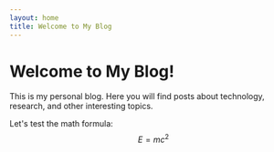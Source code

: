 ```yaml
---
layout: home
title: Welcome to My Blog
---
```


# Welcome to My Blog!

This is my personal blog. Here you will find posts about technology, research, and other interesting topics.

Let's test the math formula:
$$
E = mc^2
$$
